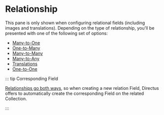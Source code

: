 # Relationship

This pane is only shown when configuring relational fields (including images and translations). Depending on the type of
relationship, you'll be presented with one of the following set of options:

- [Many-to-One](/configuration/data-model/relationships/#many-to-one-m2o)
- [One-to-Many](/configuration/data-model/relationships/#one-to-many-o2m)
- [Many-to-Many](/configuration/data-model/relationships/#many-to-many-m2m)
- [Many-to-Any](/configuration/data-model/relationships/#many-to-many-m2m)
- [Translations](/configuration/data-model/relationships/#translations-o2m)
- [One-to-One]()

::: tip Corresponding Field

[Relationships go both ways](/configuration/data-model/relationships/#perspective-matters), so when creating a new
relation Field, Directus offers to automatically create the corresponding Field on the related Collection.

:::

<!--
-- M2O
**Relational Triggers** allow you to control what happens when a relationship is broken. There is one option:

- **On Delete of [Related Collection]** — When the related item (O2M) is deleted...
  - Nullify the parent M2O field (default)
  - Set the parent M2O field to its default value
  - Delete the parent collection's item (cascade)
  - Prevent the deletion
  -->
